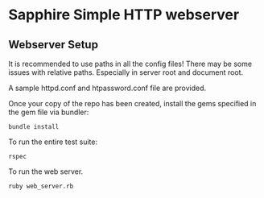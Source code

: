 # Sapphire Simple HTTP webserver

## Webserver Setup

It is recommended to use paths in all the config files!
There may be some issues with relative paths. Especially in server root and document root.

A sample httpd.conf and htpassword.conf file are provided.

Once your copy of the repo has been created, install the gems specified
in the gem file via bundler:
```
bundle install
```

To run the entire test suite:
```
rspec
```

To run the web server.
```
ruby web_server.rb
```
